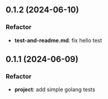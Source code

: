 ## 0.1.2 (2024-06-10)

### Refactor

- **test-and-readme.md**: fix hello test

## 0.1.1 (2024-06-09)

### Refactor

- **project**: add simple golang tests
